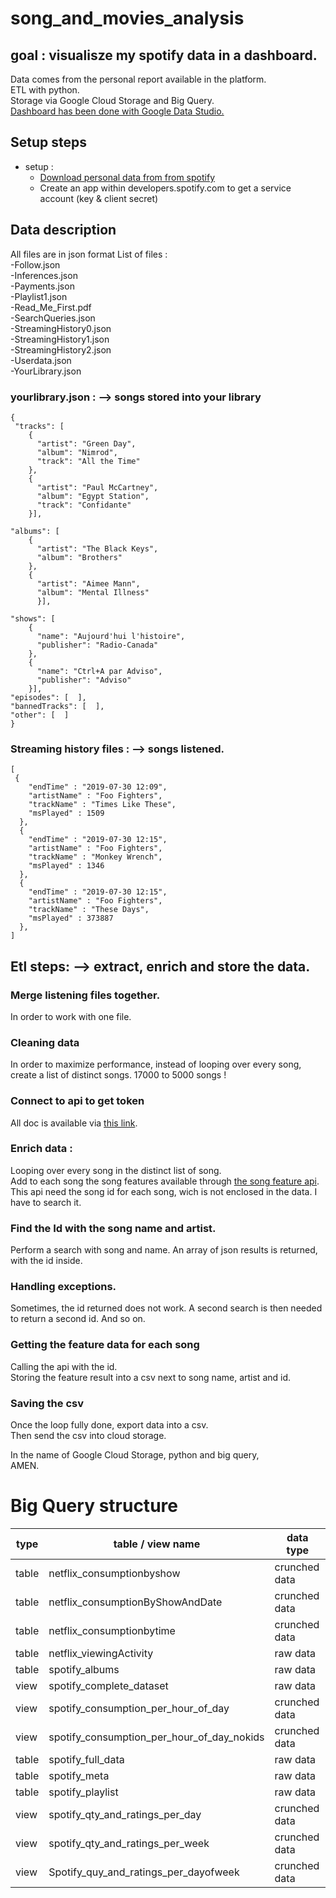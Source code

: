 # song_and_movies_analysis


## goal : visualisze my spotify data in a dashboard.
Data comes from the personal report available in the platform.  
ETL with python.  
Storage via Google Cloud Storage and Big Query.  
[Dashboard  has been done with Google Data Studio.](https://datastudio.google.com/s/vwVPoXiG1iY)

## Setup steps
- setup :
  - [Download personal data from from spotify](https://support.spotify.com/us/article/data-rights-and-privacy-settings/)
  - Create an app within developers.spotify.com to get a service account (key & client secret)

## Data description
All files are in json format
List of files :  
-Follow.json  
-Inferences.json  
-Payments.json  
-Playlist1.json  
-Read_Me_First.pdf  
-SearchQueries.json  
-StreamingHistory0.json  
-StreamingHistory1.json  
-StreamingHistory2.json  
-Userdata.json  
-YourLibrary.json  

### yourlibrary.json : --> songs stored into your library
```
{  
 "tracks": [  
    {  
      "artist": "Green Day",  
      "album": "Nimrod",  
      "track": "All the Time"  
    },   
    {  
      "artist": "Paul McCartney",  
      "album": "Egypt Station",  
      "track": "Confidante"  
    }],  

"albums": [
    {
      "artist": "The Black Keys",
      "album": "Brothers"
    },
    {
      "artist": "Aimee Mann",
      "album": "Mental Illness"
      }],

"shows": [
    {
      "name": "Aujourd'hui l'histoire",
      "publisher": "Radio-Canada"
    },
    {
      "name": "Ctrl+A par Adviso",
      "publisher": "Adviso"
    }],
"episodes": [  ],
"bannedTracks": [  ],
"other": [  ]
}
```
### Streaming history files : --> songs listened.
```
[
 {
    "endTime" : "2019-07-30 12:09",
    "artistName" : "Foo Fighters",
    "trackName" : "Times Like These",
    "msPlayed" : 1509
  },
  {
    "endTime" : "2019-07-30 12:15",
    "artistName" : "Foo Fighters",
    "trackName" : "Monkey Wrench",
    "msPlayed" : 1346
  },
  {
    "endTime" : "2019-07-30 12:15",
    "artistName" : "Foo Fighters",
    "trackName" : "These Days",
    "msPlayed" : 373887
  },
]
```

## Etl steps: --> extract, enrich and store the data.

### Merge listening files together.
In order to work with one file.

### Cleaning data
In order to maximize performance, instead of looping over every song, create a list of distinct songs. 17000 to 5000 songs ! 

### Connect to api to get token
All doc is available via [this link](https://developer.spotify.com/documentation/general/guides/authorization-guide/).

### Enrich data : 
Looping over every song in the distinct list of song.  
Add to each song the song features available through [the song feature api](https://developer.spotify.com/documentation/web-api/reference/tracks/get-audio-features/).  
This api need the song id for each song, wich is not enclosed in the data. I have to search it.  

### Find the Id with the song name and artist.
Perform a search with song and name. An array of json results is returned, with the id inside.  

### Handling exceptions.
Sometimes, the id returned does not work. A second search is then needed to return a second id. And so on.  

### Getting the feature data for each song
Calling the api with the id.  
Storing the feature result into a csv next to song name, artist and id.  

### Saving the csv
Once the loop fully done, export data into  a csv.  
Then send the csv into cloud storage.  

In the name of Google Cloud Storage, python and big query,  
AMEN.

# Big Query structure
|type  | table / view name                          | data type           |
|----- |--------------------------------------------|---------------------|
|table | netflix_consumptionbyshow                  | crunched data       |
|table | netflix_consumptionByShowAndDate           | crunched data       |
|table | netflix_consumptionbytime                  | crunched data       |
|table | netflix_viewingActivity                    | raw data            |
|table | spotify_albums                             | raw data            |
|view  | spotify_complete_dataset                   | raw data            |
|view  | spotify_consumption_per_hour_of_day        | crunched data       |
|view  | spotify_consumption_per_hour_of_day_nokids | crunched data       |
|table | spotify_full_data                          | raw data            |
|table | spotify_meta                               | raw data            |
|table | spotify_playlist                           | raw data            |
|view  | spotify_qty_and_ratings_per_day            | crunched data       |
|view  | spotify_qty_and_ratings_per_week           | crunched data       |
|view  | Spotify_quy_and_ratings_per_dayofweek      | crunched data       |

